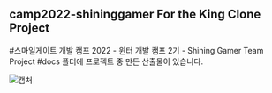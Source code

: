 
## camp2022-shininggamer For the King Clone Project
#스마일게이트 개발 캠프 2022 - 윈터 개발 캠프 2기 - Shining Gamer Team Project
#docs 폴더에 프로젝트 중 만든 산출물이 있습니다.

![캡처](https://github.com/Cho-ga-nom/For-the-King-Clone/assets/43463560/2a111c15-6eed-490e-a97e-01debf3768f6)
